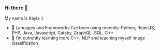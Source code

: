### Hi there 👋
My name is Kayla :) 

- :rocket: Lanuages and Frameworks I've been using recently: Python, ReactJS, PHP, Java, Javascript, Gatsby, GraphQL, SQL, C++
- 🌱 I’m currently learning more C++, NLP and teaching myself image classification

